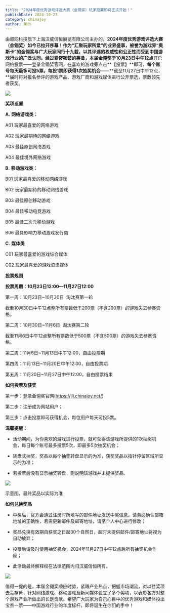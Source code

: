 ```yaml
---
title: "2024年度优秀游戏评选大赛（金翎奖）玩家投票即将正式开始！"
publishDate: 2024-10-23
category: chinajoy
author: 莱尔
---
```


由顺网科技旗下上海汉威信恒展览有限公司主办的，**2024年度优秀游戏评选大赛（金翎奖）**如今已拉开序幕！作为“汇聚玩家所爱”的业界盛事，被誉为游戏界“奥斯卡”的金翎奖与广大玩家同行十九载，以其评选的权威性和公正性而受到中国游戏行业的广泛认同。经过紧锣密鼓的筹备，本届金翎奖于**10月23日中午12点**开启网络投票——登录金翎奖官网，在喜欢的游戏旁点击**【投票】**即可，**每个账号每天最多可投5票，每投1票即获得1次抽奖机会**——**截至11月27日中午12点，**届时将对报名参评的游戏产品、游戏厂商和游戏媒体进行公开票选，票数领先者获奖。

![](https://ec-net-1251389766.cos.ap-shanghai.myqcloud.com/wp-content/uploads/2024/10/20241023093056871-768x1024.png)

  
**奖项设置**  
  
**A.** **网络游戏类：**

A01 玩家最喜爱的网络游戏

A02 玩家最期待的网络游戏

A03 最佳原创网络游戏

A04 最佳境外网络游戏

**B.** **移动游戏类：**

B01 玩家最喜爱的移动网络游戏

B02 玩家最期待的移动网络游戏

B03 最佳原创移动游戏

B04 最佳移动电竞游戏

B05 最佳二次元移动游戏

B06 最具影响力移动游戏发行商

**C.** **媒体类**

C01 玩家最喜爱的游戏综合媒体

C02 玩家最喜爱的游戏资讯媒体

  
**投票规则**  
  
**投票周期：10月23日12:00—11月27日12:00**

第一周：10月23日~10月30日  淘汰赛第一轮

截至10月30日中午12点整所有票数低于200票（不含200票）的游戏失去参赛资格。

第二周：10月30日~11月6日  淘汰赛第二轮

截至11月6日中午12点整所有票数低于500票（不含500票）的游戏失去参赛资格。

第三周：11月6日~11月13日中午12:00，自由投票期

第四周：11月13日~11月20日中午12:00，自由投票期

第五周：11月20日~11月27日中午12:00，自由投票结束

  
**如何投票及获奖**  
  
第一步：登录金翎奖官网(https://jlj.chinajoy.net/)

第二步：注册成为网站用户；

第三步：点击投票即可获得机会，每位用户每天可投5票。

**温馨提醒：**

- 活动期间，为你喜欢的游戏进行投票，就可获得该游戏所提供的1次抽奖机会，每日每个账号最多投票5次，即最多5次抽奖机会；

- 转盘式抽奖，奖品以每个抽奖转盘显示的为准，获奖奖品以指针停留区域所显示的为准；

- 若投票后没有显示抽奖转盘，则说明该游戏并未提供奖品。

![](https://ec-net-1251389766.cos.ap-shanghai.myqcloud.com/wp-content/uploads/2024/10/20241023093101907.png)

示意图，最终奖品以实际为准

  
**如何兑换奖品**  
  

- 中奖后，官方会通过注册时所填写的邮件地址发送中奖信息。请务必确认邮箱地址的正确性，若需更新邮件及邮寄地址，请至个人中心进行修改；

- 奖品兑换有效期自获奖之日起30个自然日，超时未提供邮件/邮寄地址将视为自动放弃；

- 投票后请及时使用抽奖机会，2024年11月27日中午12点后所有抽奖机会作废；

- 此活动最终解释权在法律范围内归汉威信恒所有。

![](https://ec-net-1251389766.cos.ap-shanghai.myqcloud.com/wp-content/uploads/2024/10/20241023093105191.png)

值得一提的是，本届金翎奖顺应时势，紧跟产业热点，把握市场潮流，对以往奖项去芜存菁，针对网络游戏、移动游戏及新闻媒体设立了多个奖项，以表彰各方对整个游戏产业所做出的长足贡献。希望广大玩家为自己心目中的优秀游戏和媒体投出宝贵一票——中国游戏行业的年度标杆，即将诞生在你们的手中！
